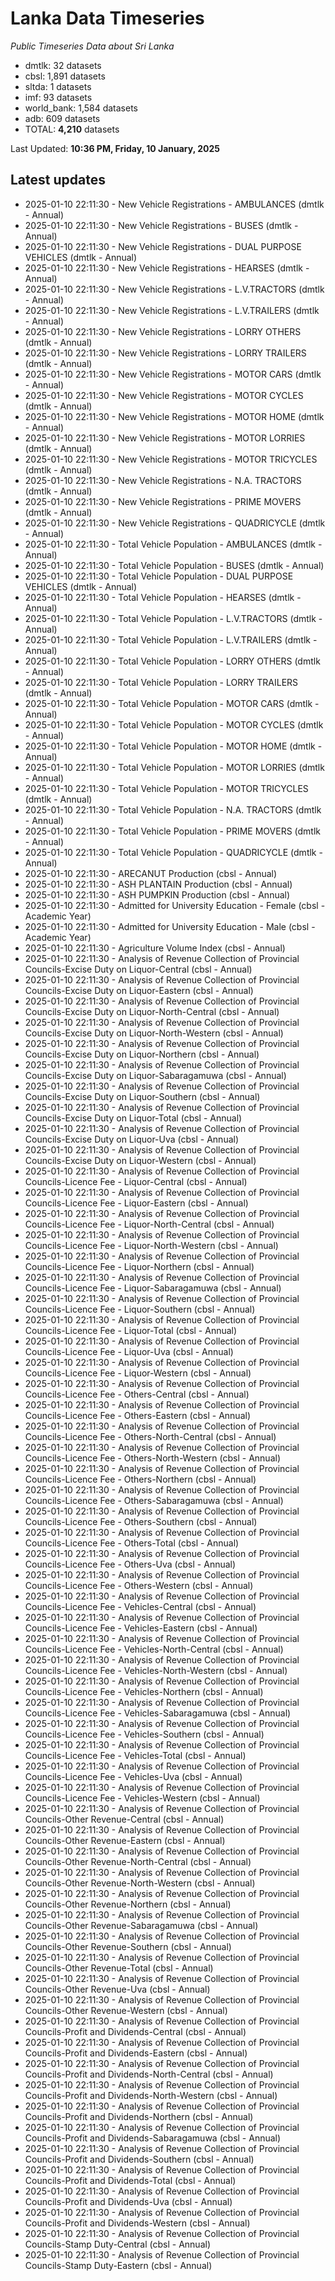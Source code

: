 # Lanka Data Timeseries
*Public Timeseries Data about Sri Lanka*

* dmtlk: 32 datasets
* cbsl: 1,891 datasets
* sltda: 1 datasets
* imf: 93 datasets
* world_bank: 1,584 datasets
* adb: 609 datasets
* TOTAL: **4,210** datasets

Last Updated: **10:36 PM, Friday, 10 January, 2025**

## Latest updates

* 2025-01-10 22:11:30 - New Vehicle Registrations - AMBULANCES (dmtlk - Annual)
* 2025-01-10 22:11:30 - New Vehicle Registrations - BUSES (dmtlk - Annual)
* 2025-01-10 22:11:30 - New Vehicle Registrations - DUAL PURPOSE VEHICLES (dmtlk - Annual)
* 2025-01-10 22:11:30 - New Vehicle Registrations - HEARSES (dmtlk - Annual)
* 2025-01-10 22:11:30 - New Vehicle Registrations - L.V.TRACTORS (dmtlk - Annual)
* 2025-01-10 22:11:30 - New Vehicle Registrations - L.V.TRAILERS (dmtlk - Annual)
* 2025-01-10 22:11:30 - New Vehicle Registrations - LORRY OTHERS (dmtlk - Annual)
* 2025-01-10 22:11:30 - New Vehicle Registrations - LORRY TRAILERS (dmtlk - Annual)
* 2025-01-10 22:11:30 - New Vehicle Registrations - MOTOR CARS (dmtlk - Annual)
* 2025-01-10 22:11:30 - New Vehicle Registrations - MOTOR CYCLES (dmtlk - Annual)
* 2025-01-10 22:11:30 - New Vehicle Registrations - MOTOR HOME (dmtlk - Annual)
* 2025-01-10 22:11:30 - New Vehicle Registrations - MOTOR LORRIES (dmtlk - Annual)
* 2025-01-10 22:11:30 - New Vehicle Registrations - MOTOR TRICYCLES (dmtlk - Annual)
* 2025-01-10 22:11:30 - New Vehicle Registrations - N.A. TRACTORS (dmtlk - Annual)
* 2025-01-10 22:11:30 - New Vehicle Registrations - PRIME MOVERS (dmtlk - Annual)
* 2025-01-10 22:11:30 - New Vehicle Registrations - QUADRICYCLE (dmtlk - Annual)
* 2025-01-10 22:11:30 - Total Vehicle Population - AMBULANCES (dmtlk - Annual)
* 2025-01-10 22:11:30 - Total Vehicle Population - BUSES (dmtlk - Annual)
* 2025-01-10 22:11:30 - Total Vehicle Population - DUAL PURPOSE VEHICLES (dmtlk - Annual)
* 2025-01-10 22:11:30 - Total Vehicle Population - HEARSES (dmtlk - Annual)
* 2025-01-10 22:11:30 - Total Vehicle Population - L.V.TRACTORS (dmtlk - Annual)
* 2025-01-10 22:11:30 - Total Vehicle Population - L.V.TRAILERS (dmtlk - Annual)
* 2025-01-10 22:11:30 - Total Vehicle Population - LORRY OTHERS (dmtlk - Annual)
* 2025-01-10 22:11:30 - Total Vehicle Population - LORRY TRAILERS (dmtlk - Annual)
* 2025-01-10 22:11:30 - Total Vehicle Population - MOTOR CARS (dmtlk - Annual)
* 2025-01-10 22:11:30 - Total Vehicle Population - MOTOR CYCLES (dmtlk - Annual)
* 2025-01-10 22:11:30 - Total Vehicle Population - MOTOR HOME (dmtlk - Annual)
* 2025-01-10 22:11:30 - Total Vehicle Population - MOTOR LORRIES (dmtlk - Annual)
* 2025-01-10 22:11:30 - Total Vehicle Population - MOTOR TRICYCLES (dmtlk - Annual)
* 2025-01-10 22:11:30 - Total Vehicle Population - N.A. TRACTORS (dmtlk - Annual)
* 2025-01-10 22:11:30 - Total Vehicle Population - PRIME MOVERS (dmtlk - Annual)
* 2025-01-10 22:11:30 - Total Vehicle Population - QUADRICYCLE (dmtlk - Annual)
* 2025-01-10 22:11:30 - ARECANUT Production (cbsl - Annual)
* 2025-01-10 22:11:30 - ASH PLANTAIN Production (cbsl - Annual)
* 2025-01-10 22:11:30 - ASH PUMPKIN Production (cbsl - Annual)
* 2025-01-10 22:11:30 - Admitted for University Education - Female (cbsl - Academic Year)
* 2025-01-10 22:11:30 - Admitted for University Education - Male (cbsl - Academic Year)
* 2025-01-10 22:11:30 - Agriculture Volume Index (cbsl - Annual)
* 2025-01-10 22:11:30 - Analysis of Revenue Collection of Provincial Councils-Excise Duty on Liquor-Central (cbsl - Annual)
* 2025-01-10 22:11:30 - Analysis of Revenue Collection of Provincial Councils-Excise Duty on Liquor-Eastern (cbsl - Annual)
* 2025-01-10 22:11:30 - Analysis of Revenue Collection of Provincial Councils-Excise Duty on Liquor-North-Central (cbsl - Annual)
* 2025-01-10 22:11:30 - Analysis of Revenue Collection of Provincial Councils-Excise Duty on Liquor-North-Western (cbsl - Annual)
* 2025-01-10 22:11:30 - Analysis of Revenue Collection of Provincial Councils-Excise Duty on Liquor-Northern (cbsl - Annual)
* 2025-01-10 22:11:30 - Analysis of Revenue Collection of Provincial Councils-Excise Duty on Liquor-Sabaragamuwa (cbsl - Annual)
* 2025-01-10 22:11:30 - Analysis of Revenue Collection of Provincial Councils-Excise Duty on Liquor-Southern (cbsl - Annual)
* 2025-01-10 22:11:30 - Analysis of Revenue Collection of Provincial Councils-Excise Duty on Liquor-Total (cbsl - Annual)
* 2025-01-10 22:11:30 - Analysis of Revenue Collection of Provincial Councils-Excise Duty on Liquor-Uva (cbsl - Annual)
* 2025-01-10 22:11:30 - Analysis of Revenue Collection of Provincial Councils-Excise Duty on Liquor-Western (cbsl - Annual)
* 2025-01-10 22:11:30 - Analysis of Revenue Collection of Provincial Councils-Licence Fee - Liquor-Central (cbsl - Annual)
* 2025-01-10 22:11:30 - Analysis of Revenue Collection of Provincial Councils-Licence Fee - Liquor-Eastern (cbsl - Annual)
* 2025-01-10 22:11:30 - Analysis of Revenue Collection of Provincial Councils-Licence Fee - Liquor-North-Central (cbsl - Annual)
* 2025-01-10 22:11:30 - Analysis of Revenue Collection of Provincial Councils-Licence Fee - Liquor-North-Western (cbsl - Annual)
* 2025-01-10 22:11:30 - Analysis of Revenue Collection of Provincial Councils-Licence Fee - Liquor-Northern (cbsl - Annual)
* 2025-01-10 22:11:30 - Analysis of Revenue Collection of Provincial Councils-Licence Fee - Liquor-Sabaragamuwa (cbsl - Annual)
* 2025-01-10 22:11:30 - Analysis of Revenue Collection of Provincial Councils-Licence Fee - Liquor-Southern (cbsl - Annual)
* 2025-01-10 22:11:30 - Analysis of Revenue Collection of Provincial Councils-Licence Fee - Liquor-Total (cbsl - Annual)
* 2025-01-10 22:11:30 - Analysis of Revenue Collection of Provincial Councils-Licence Fee - Liquor-Uva (cbsl - Annual)
* 2025-01-10 22:11:30 - Analysis of Revenue Collection of Provincial Councils-Licence Fee - Liquor-Western (cbsl - Annual)
* 2025-01-10 22:11:30 - Analysis of Revenue Collection of Provincial Councils-Licence Fee - Others-Central (cbsl - Annual)
* 2025-01-10 22:11:30 - Analysis of Revenue Collection of Provincial Councils-Licence Fee - Others-Eastern (cbsl - Annual)
* 2025-01-10 22:11:30 - Analysis of Revenue Collection of Provincial Councils-Licence Fee - Others-North-Central (cbsl - Annual)
* 2025-01-10 22:11:30 - Analysis of Revenue Collection of Provincial Councils-Licence Fee - Others-North-Western (cbsl - Annual)
* 2025-01-10 22:11:30 - Analysis of Revenue Collection of Provincial Councils-Licence Fee - Others-Northern (cbsl - Annual)
* 2025-01-10 22:11:30 - Analysis of Revenue Collection of Provincial Councils-Licence Fee - Others-Sabaragamuwa (cbsl - Annual)
* 2025-01-10 22:11:30 - Analysis of Revenue Collection of Provincial Councils-Licence Fee - Others-Southern (cbsl - Annual)
* 2025-01-10 22:11:30 - Analysis of Revenue Collection of Provincial Councils-Licence Fee - Others-Total (cbsl - Annual)
* 2025-01-10 22:11:30 - Analysis of Revenue Collection of Provincial Councils-Licence Fee - Others-Uva (cbsl - Annual)
* 2025-01-10 22:11:30 - Analysis of Revenue Collection of Provincial Councils-Licence Fee - Others-Western (cbsl - Annual)
* 2025-01-10 22:11:30 - Analysis of Revenue Collection of Provincial Councils-Licence Fee - Vehicles-Central (cbsl - Annual)
* 2025-01-10 22:11:30 - Analysis of Revenue Collection of Provincial Councils-Licence Fee - Vehicles-Eastern (cbsl - Annual)
* 2025-01-10 22:11:30 - Analysis of Revenue Collection of Provincial Councils-Licence Fee - Vehicles-North-Central (cbsl - Annual)
* 2025-01-10 22:11:30 - Analysis of Revenue Collection of Provincial Councils-Licence Fee - Vehicles-North-Western (cbsl - Annual)
* 2025-01-10 22:11:30 - Analysis of Revenue Collection of Provincial Councils-Licence Fee - Vehicles-Northern (cbsl - Annual)
* 2025-01-10 22:11:30 - Analysis of Revenue Collection of Provincial Councils-Licence Fee - Vehicles-Sabaragamuwa (cbsl - Annual)
* 2025-01-10 22:11:30 - Analysis of Revenue Collection of Provincial Councils-Licence Fee - Vehicles-Southern (cbsl - Annual)
* 2025-01-10 22:11:30 - Analysis of Revenue Collection of Provincial Councils-Licence Fee - Vehicles-Total (cbsl - Annual)
* 2025-01-10 22:11:30 - Analysis of Revenue Collection of Provincial Councils-Licence Fee - Vehicles-Uva (cbsl - Annual)
* 2025-01-10 22:11:30 - Analysis of Revenue Collection of Provincial Councils-Licence Fee - Vehicles-Western (cbsl - Annual)
* 2025-01-10 22:11:30 - Analysis of Revenue Collection of Provincial Councils-Other Revenue-Central (cbsl - Annual)
* 2025-01-10 22:11:30 - Analysis of Revenue Collection of Provincial Councils-Other Revenue-Eastern (cbsl - Annual)
* 2025-01-10 22:11:30 - Analysis of Revenue Collection of Provincial Councils-Other Revenue-North-Central (cbsl - Annual)
* 2025-01-10 22:11:30 - Analysis of Revenue Collection of Provincial Councils-Other Revenue-North-Western (cbsl - Annual)
* 2025-01-10 22:11:30 - Analysis of Revenue Collection of Provincial Councils-Other Revenue-Northern (cbsl - Annual)
* 2025-01-10 22:11:30 - Analysis of Revenue Collection of Provincial Councils-Other Revenue-Sabaragamuwa (cbsl - Annual)
* 2025-01-10 22:11:30 - Analysis of Revenue Collection of Provincial Councils-Other Revenue-Southern (cbsl - Annual)
* 2025-01-10 22:11:30 - Analysis of Revenue Collection of Provincial Councils-Other Revenue-Total (cbsl - Annual)
* 2025-01-10 22:11:30 - Analysis of Revenue Collection of Provincial Councils-Other Revenue-Uva (cbsl - Annual)
* 2025-01-10 22:11:30 - Analysis of Revenue Collection of Provincial Councils-Other Revenue-Western (cbsl - Annual)
* 2025-01-10 22:11:30 - Analysis of Revenue Collection of Provincial Councils-Profit and Dividends-Central (cbsl - Annual)
* 2025-01-10 22:11:30 - Analysis of Revenue Collection of Provincial Councils-Profit and Dividends-Eastern (cbsl - Annual)
* 2025-01-10 22:11:30 - Analysis of Revenue Collection of Provincial Councils-Profit and Dividends-North-Central (cbsl - Annual)
* 2025-01-10 22:11:30 - Analysis of Revenue Collection of Provincial Councils-Profit and Dividends-North-Western (cbsl - Annual)
* 2025-01-10 22:11:30 - Analysis of Revenue Collection of Provincial Councils-Profit and Dividends-Northern (cbsl - Annual)
* 2025-01-10 22:11:30 - Analysis of Revenue Collection of Provincial Councils-Profit and Dividends-Sabaragamuwa (cbsl - Annual)
* 2025-01-10 22:11:30 - Analysis of Revenue Collection of Provincial Councils-Profit and Dividends-Southern (cbsl - Annual)
* 2025-01-10 22:11:30 - Analysis of Revenue Collection of Provincial Councils-Profit and Dividends-Total (cbsl - Annual)
* 2025-01-10 22:11:30 - Analysis of Revenue Collection of Provincial Councils-Profit and Dividends-Uva (cbsl - Annual)
* 2025-01-10 22:11:30 - Analysis of Revenue Collection of Provincial Councils-Profit and Dividends-Western (cbsl - Annual)
* 2025-01-10 22:11:30 - Analysis of Revenue Collection of Provincial Councils-Stamp Duty-Central (cbsl - Annual)
* 2025-01-10 22:11:30 - Analysis of Revenue Collection of Provincial Councils-Stamp Duty-Eastern (cbsl - Annual)